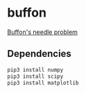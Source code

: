 # buffon

[Buffon's needle problem](https://en.wikipedia.org/wiki/Buffon%27s_needle_problem)

## Dependencies
```bash
pip3 install numpy
pip3 install scipy
pip3 install matplotlib
```
